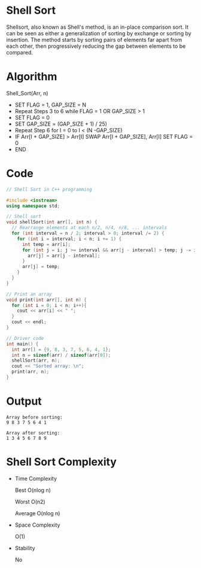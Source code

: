 # Shell Sort

Shellsort, also known as Shell's method, is an in-place comparison sort. It can be seen as either a generalization of sorting by exchange or sorting by insertion. The method starts by sorting pairs of elements far apart from each other, then progressively reducing the gap between elements to be compared.

# Algorithm

Shell_Sort(Arr, n)

- SET FLAG = 1, GAP_SIZE = N
- Repeat Steps 3 to 6 while FLAG = 1 OR GAP_SIZE > 1
- SET FLAG = 0
- SET GAP_SIZE = (GAP_SIZE + 1) / 25)
- Repeat Step 6 for I = 0 to I < (N -GAP_SIZE)
- IF Arr[I + GAP_SIZE] > Arr[I]
     SWAP Arr[I + GAP_SIZE], Arr[I]
     SET FLAG = 0
- END

# Code

```c++
// Shell Sort in C++ programming

#include <iostream>
using namespace std;

// Shell sort
void shellSort(int arr[], int n) {
  // Rearrange elements at each n/2, n/4, n/8, ... intervals
  for (int interval = n / 2; interval > 0; interval /= 2) {
    for (int i = interval; i < n; i += 1) {
      int temp = arr[i];
      for (int j = i; j >= interval && arr[j - interval] > temp; j -= interval) {
        arr[j] = arr[j - interval];
      }
      arr[j] = temp;
    }
  }
}

// Print an array
void print(int arr[], int n) {
  for (int i = 0; i < n; i++){
    cout << arr[i] << " ";
  }
  cout << endl;
}

// Driver code
int main() {
  int arr[] = {9, 8, 3, 7, 5, 6, 4, 1};
  int n = sizeof(arr) / sizeof(arr[0]);
  shellSort(arr, n);
  cout << "Sorted array: \n";
  print(arr, n);
}
```

# Output

```
Array before sorting:
9 8 3 7 5 6 4 1

Array after sorting:
1 3 4 5 6 7 8 9
```

# Shell Sort Complexity

- Time Complexity

  Best O(nlog n)

  Worst O(n2)

  Average O(nlog n)

- Space Complexity

  O(1)

- Stability

  No
